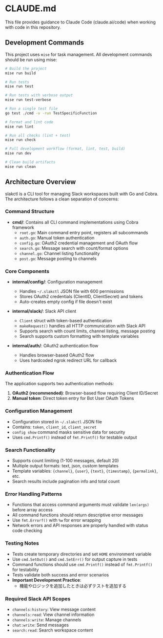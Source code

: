 # CLAUDE.md

This file provides guidance to Claude Code (claude.ai/code) when working with code in this repository.

## Development Commands

This project uses `mise` for task management. All development commands should be run using mise:

```bash
# Build the project
mise run build

# Run tests
mise run test

# Run tests with verbose output
mise run test-verbose

# Run a single test file
go test ./cmd -v -run TestSpecificFunction

# Format and lint code
mise run lint

# Run all checks (lint + test)
mise run check

# Full development workflow (format, lint, test, build)
mise run dev

# Clean build artifacts
mise run clean
```

## Architecture Overview

slakctl is a CLI tool for managing Slack workspaces built with Go and Cobra. The architecture follows a clean separation of concerns:

### Command Structure
- **cmd/**: Contains all CLI command implementations using Cobra framework
  - `root.go`: Main command entry point, registers all subcommands
  - `auth.go`: Manual token authentication
  - `config.go`: OAuth2 credential management and OAuth flow
  - `search.go`: Message search with count/format options
  - `channel.go`: Channel listing functionality
  - `post.go`: Message posting to channels

### Core Components
- **internal/config/**: Configuration management
  - Handles `~/.slakctl` JSON file with 600 permissions
  - Stores OAuth2 credentials (ClientID, ClientSecret) and tokens
  - Auto-creates empty config if file doesn't exist

- **internal/slack/**: Slack API client
  - `Client` struct with token-based authentication
  - `makeRequest()` handles all HTTP communication with Slack API
  - Supports search with count limits, channel listing, message posting
  - Search supports custom formatting with template variables

- **internal/auth/**: OAuth2 authentication flow
  - Handles browser-based OAuth2 flow
  - Uses hardcoded ngrok redirect URL for callback

### Authentication Flow
The application supports two authentication methods:
1. **OAuth2 (recommended)**: Browser-based flow requiring Client ID/Secret
2. **Manual token**: Direct token entry for Bot User OAuth Tokens

### Configuration Management
- Configuration stored in `~/.slakctl` JSON file
- Contains: `token`, `client_id`, `client_secret`
- `config show` command masks sensitive data for security
- Uses `cmd.Printf()` instead of `fmt.Printf()` for testable output

### Search Functionality
- Supports count limiting (1-100 messages, default 20)
- Multiple output formats: text, json, custom templates
- Template variables: `{channel}`, `{user}`, `{text}`, `{timestamp}`, `{permalink}`, etc.
- Search results include pagination info and total count

### Error Handling Patterns
- Functions that access command arguments must validate `len(args)` before array access
- All command functions should return descriptive error messages
- Use `fmt.Errorf()` with `%w` for error wrapping
- Network errors and API responses are properly handled with status code checking

### Testing Notes
- Tests create temporary directories and set `HOME` environment variable
- Use `cmd.SetOut()` and `cmd.SetErr()` for output capture in tests
- Command functions should use `cmd.Printf()` instead of `fmt.Printf()` for testability
- Tests validate both success and error scenarios
- **Important Development Practice**:
  - 機能やロジックを追加したときは必ずテストを追加する

### Required Slack API Scopes
- `channels:history`: View message content
- `channels:read`: View channel information
- `channels:write`: Manage channels
- `chat:write`: Send messages
- `search:read`: Search workspace content
